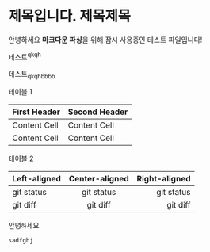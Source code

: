 # 제목입니다. 제목제목

안녕하세요 **마크다운 파싱**을 위해 잠시 사용중인 테스트 파일입니다!

테스트<sup>qkqh</sup>

테스트<sub>qkqhbbbb</sub>

테이블 1

| First Header  | Second Header |
| ------------- | ------------- |
| Content Cell  | Content Cell  |
| Content Cell  | Content Cell  |

테이블 2

| Left-aligned | Center-aligned | Right-aligned |
| :---         |     :---:      |          ---: |
| git status   | git status     | git status    |
| git diff     | git diff       | git diff      |

안녕`하`세요

```
sadfghj

```
